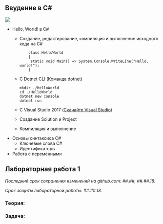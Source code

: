 ## Ввудение в С#

![](https://github.com/AnzhelikaKravchuk/2018-2019.MMF.BSU/blob/master/3%20course/Pictures/1.%20%D0%92%D0%B2%D0%B5%D0%B4%D0%B5%D0%BD%D0%B8%D0%B5%20%D0%B2%20C%23.png)
  - Hello, World! в C#
    - Создание, редактирование, компиляция и выполнение исходного кода на C# 
    
              class HelloWorld
              {
	           static void Main() => System.Console.WriteLine("Hello, world!");
              }        
      
    - C Dotnet CLI ([Команда dotnet](https://docs.microsoft.com/ru-ru/dotnet/core/tools/dotnet?tabs=netcore21https://docs.microsoft.com/ru-ru/dotnet/core/tools/dotnet?tabs=netcore21))
    
              
	      mkdir ./HelloWorld
	      cd ./HelloWorld
	      dotnet new console
	      dotnet run

    - C Visual Studio 2017 ([Скачайте Visual Studio](https://visualstudio.microsoft.com/ru/downloads/?rr=https%3A%2F%2Fwww.google.by%2F))
    - Создание Solution и Project
    - Компиляция и выполнение
  - Основы синтаксиса C#
    - Ключевые слова C#
    - Идентификаторы
  - Работа с переменными

## Лабораторная работа 1 

*Последний срок сохранения изменений на github.com: ##.##, ##.##.18.*

*Срок защиты лабораторной работы:  ##.##.18.*

### Теория:  

### Задача: 
